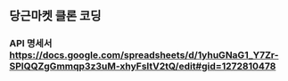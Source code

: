 ## 당근마켓 클론 코딩
### API 명세서 https://docs.google.com/spreadsheets/d/1yhuGNaG1_Y7Zr-SPlQQZgGmmqp3z3uM-xhyFsltV2tQ/edit#gid=1272810478
